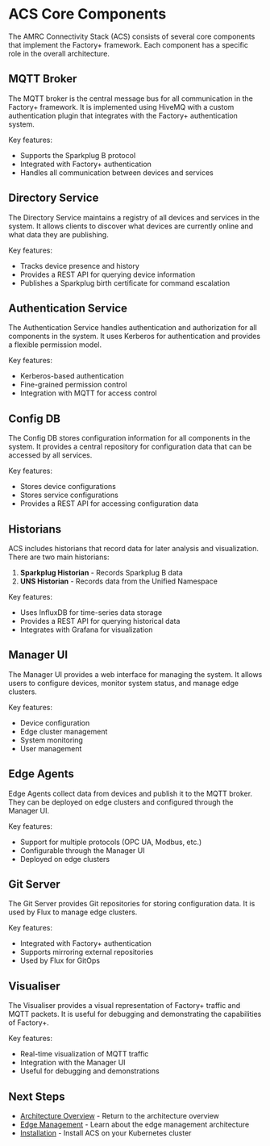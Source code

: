 # ACS Core Components

The AMRC Connectivity Stack (ACS) consists of several core components that implement the Factory+ framework. Each component has a specific role in the overall architecture.

## MQTT Broker

The MQTT broker is the central message bus for all communication in the Factory+ framework. It is implemented using HiveMQ with a custom authentication plugin that integrates with the Factory+ authentication system.

Key features:
- Supports the Sparkplug B protocol
- Integrated with Factory+ authentication
- Handles all communication between devices and services

## Directory Service

The Directory Service maintains a registry of all devices and services in the system. It allows clients to discover what devices are currently online and what data they are publishing.

Key features:
- Tracks device presence and history
- Provides a REST API for querying device information
- Publishes a Sparkplug birth certificate for command escalation

## Authentication Service

The Authentication Service handles authentication and authorization for all components in the system. It uses Kerberos for authentication and provides a flexible permission model.

Key features:
- Kerberos-based authentication
- Fine-grained permission control
- Integration with MQTT for access control

## Config DB

The Config DB stores configuration information for all components in the system. It provides a central repository for configuration data that can be accessed by all services.

Key features:
- Stores device configurations
- Stores service configurations
- Provides a REST API for accessing configuration data

## Historians

ACS includes historians that record data for later analysis and visualization. There are two main historians:

1. **Sparkplug Historian** - Records Sparkplug B data
2. **UNS Historian** - Records data from the Unified Namespace

Key features:
- Uses InfluxDB for time-series data storage
- Provides a REST API for querying historical data
- Integrates with Grafana for visualization

## Manager UI

The Manager UI provides a web interface for managing the system. It allows users to configure devices, monitor system status, and manage edge clusters.

Key features:
- Device configuration
- Edge cluster management
- System monitoring
- User management

## Edge Agents

Edge Agents collect data from devices and publish it to the MQTT broker. They can be deployed on edge clusters and configured through the Manager UI.

Key features:
- Support for multiple protocols (OPC UA, Modbus, etc.)
- Configurable through the Manager UI
- Deployed on edge clusters

## Git Server

The Git Server provides Git repositories for storing configuration data. It is used by Flux to manage edge clusters.

Key features:
- Integrated with Factory+ authentication
- Supports mirroring external repositories
- Used by Flux for GitOps

## Visualiser

The Visualiser provides a visual representation of Factory+ traffic and MQTT packets. It is useful for debugging and demonstrating the capabilities of Factory+.

Key features:
- Real-time visualization of MQTT traffic
- Integration with the Manager UI
- Useful for debugging and demonstrations

## Next Steps

- [Architecture Overview](overview.md) - Return to the architecture overview
- [Edge Management](edge-management/overview.md) - Learn about the edge management architecture
- [Installation](../getting-started/installation.md) - Install ACS on your Kubernetes cluster
